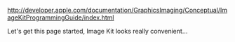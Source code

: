 http://developer.apple.com/documentation/GraphicsImaging/Conceptual/ImageKitProgrammingGuide/index.html

Let's get this page started, Image Kit looks really convenient...
